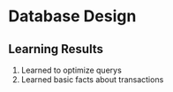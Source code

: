 # Database Design
<h2> Learning Results </h2>

1. Learned to optimize querys 
2. Learned basic facts about transactions

